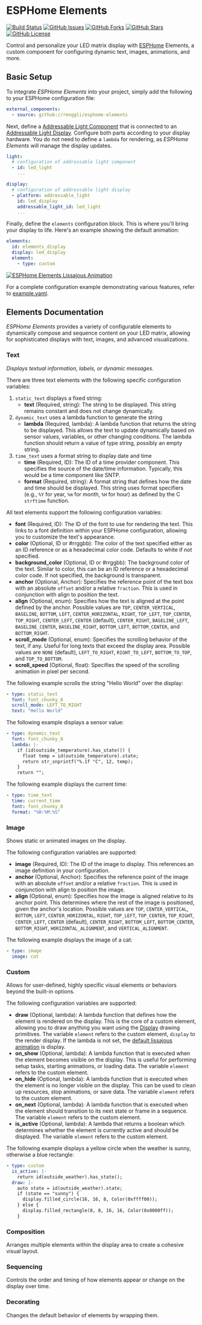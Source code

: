 # ESPHome Elements

[![Build Status](https://github.com/renggli/esphome-elements/actions/workflows/ci.yml/badge.svg)](https://github.com/renggli/esphome-elements/actions/workflows/ci.yml)
[![GitHub Issues](https://img.shields.io/github/issues/renggli/esphome-elements.svg)](https://github.com/renggli/esphome-elements/issues)
[![GitHub Forks](https://img.shields.io/github/forks/renggli/esphome-elements.svg)](https://github.com/renggli/esphome-elements/network)
[![GitHub Stars](https://img.shields.io/github/stars/renggli/esphome-elements.svg)](https://github.com/renggli/esphome-elements/stargazers)
[![GitHub License](https://img.shields.io/badge/license-MIT-blue.svg)](https://raw.githubusercontent.com/renggli/esphome-elements/main/LICENSE)

Control and personalize your LED matrix display with [ESPHome](https://esphome.io) Elements, a custom component for configuring dynamic text, images, animations, and more.

## Basic Setup

To integrate _ESPHome Elements_ into your project, simply add the following to your ESPHome configuration file:

```yaml
external_components:
  - source: github://renggli/esphome-elements
```

Next, define a [Addressable Light Component](https://esphome.io/components/light/index.html) that is connected to an [Addressable Light Display](https://esphome.io/components/display/addressable_light.html). Configure both parts according to your display hardware. You do not need to define a `lambda` for rendering, as _ESPHome Elements_ will manage the display updates.

```yaml
light:
  # configuration of addressable light component
  - id: led_light
    ...

display:
  # configuration of addressable light display
  - platform: addressable_light
    id: led_display
    addressable_light_id: led_light
    ...
```

Finally, define the `elements` configuration block. This is where you'll bring your display to life. Here's an example showing the default animation:

```yaml
elements:
  id: elements_display
  display: led_display
  element:
    - type: custom
```

[![ESPHome Elements Lissajous Animation](assets/lissajous.png)](https://www.youtube.com/shorts/Ih7tS33tRmk)

For a complete configuration example demonstrating various features, refer to [example.yaml](example.yaml).

## Elements Documentation

_ESPHome Elements_ provides a variety of configurable elements to dynamically compose and sequence content on your LED matrix, allowing for sophisticated displays with text, images, and advanced visualizations.

### Text

_Displays textual information, labels, or dynamic messages._

There are three text elements with the following specific configuration variables:

1. `static_text` displays a fixed string:
   - **text** (Required, string): The string to be displayed. This string remains constant and does not change dynamically.
2. `dynamic_text` uses a lambda function to generate the string
   - **lambda** (Required, lambda): A lambda function that returns the string to be displayed. This allows the text to update dynamically based on sensor values, variables, or other changing conditions. The lambda function should return a value of type string, possibly an empty string.
3. `time_text` uses a format string to display date and time
   - **time** (Required, ID): The ID of a time provider component. This specifies the source of the date/time information. Typically, this would be a time component like SNTP.
   - **format** (Required, string): A format string that defines how the date and time should be displayed. This string uses format specifiers (e.g., `%Y` for year, `%m` for month, `%H` for hour) as defined by the C `strftime` function.

All text elements support the following configuration variables:

- **font** (Required, ID): The ID of the font to use for rendering the text. This links to a font definition within your ESPHome configuration, allowing you to customize the text's appearance.
- **color** (Optional, ID or #rrggbb): The color of the text specified either as an ID reference or as a hexadecimal color code. Defaults to white if not specified.
- **background_color** (Optional, ID or #rrggbb): The background color of the text. Similar to color, this can be an ID reference or a hexadecimal color code. If not specified, the background is transparent.
- **anchor** (Optional, Anchor): Specifies the reference point of the text box with an absolute `offset` and/or a relative `fraction`. This is used in conjunction with align to position the text.
- **align** (Optional, enum): Specifies how the text is aligned at the point defined by the anchor. Possible values are
  `TOP`, `CENTER_VERTICAL`, `BASELINE`, `BOTTOM`, `LEFT`, `CENTER_HORIZONTAL`, `RIGHT`, `TOP_LEFT`, `TOP_CENTER`, `TOP_RIGHT`, `CENTER_LEFT`, `CENTER` (default), `CENTER_RIGHT`, `BASELINE_LEFT`, `BASELINE_CENTER`, `BASELINE_RIGHT`, `BOTTOM_LEFT`, `BOTTOM_CENTER`, and `BOTTOM_RIGHT`.
- **scroll_mode** (Optional, enum): Specifies the scrolling behavior of the text, if any. Useful for long texts that exceed the display area. Possible values are `NONE` (default), `LEFT_TO_RIGHT`, `RIGHT_TO_LEFT`, `BOTTOM_TO_TOP`, and `TOP_TO_BOTTOM`.
- **scroll_speed** (Optional, float): Specifies the speed of the scrolling animation in pixel per second.

The following example scrolls the string "Hello World" over the display:

```yaml
- type: static_text
  font: font_chunky_8
  scroll_mode: LEFT_TO_RIGHT
  text: "Hello World"
```

The following example displays a sensor value:

```yaml
- type: dynamic_text
  font: font_chunky_8
  lambda: |-
    if (id(outside_temperature).has_state()) {
      float temp = id(outside_temperature).state;
      return str_snprintf("%.1f °C", 12, temp);
    }
    return "";
```

The following example displays the current time:

```yaml
- type: time_text
  time: current_time
  font: font_chunky_8
  format: "%H:%M:%S"
```

### Image

Shows static or animated images on the display.

The following configuration variables are supported:

- **image** (Required, ID): The ID of the image to display. This references an image definition in your configuration.
- **anchor** (Optional, Anchor): Specifies the reference point of the image with an absolute `offset` and/or a relative `fraction`. This is used in conjunction with align to position the image.
- **align** (Optional, enum): Specifies how the image is aligned relative to its anchor point. This determines where the rest of the image is positioned, given the anchor's location. Possible values are `TOP`, `CENTER_VERTICAL`, `BOTTOM`, `LEFT`, `CENTER_HORIZONTAL`, `RIGHT`, `TOP_LEFT`, `TOP_CENTER`, `TOP_RIGHT`, `CENTER_LEFT`, `CENTER` (default), `CENTER_RIGHT`, `BOTTOM_LEFT`, `BOTTOM_CENTER`, `BOTTOM_RIGHT`, `HORIZONTAL_ALIGNMENT`, and `VERTICAL_ALIGNMENT`.

The following example displays the image of a cat:

```yaml
- type: image
  image: cat
```

### Custom

Allows for user-defined, highly specific visual elements or behaviors beyond the built-in options.

The following configuration variables are supported:

- **draw** (Optional, lambda): A lambda function that defines how the element is rendered on the display. This is the core of a custom element, allowing you to draw anything you want using the [Display](https://esphome.io/components/display/index.html#display-rendering-engine) drawing primitives. The variable `element` refers to the custom element, `display` to the render display. If the lambda is not set, the [default lissajous animation](#basic-setup) is display.
- **on_show** (Optional, lambda): A lambda function that is executed when the element becomes visible on the display. This is useful for performing setup tasks, starting animations, or loading data. The variable `element` refers to the custom element.
- **on_hide** (Optional, lambda): A lambda function that is executed when the element is no longer visible on the display. This can be used to clean up resources, stop animations, or save data. The variable `element` refers to the custom element.
- **on_next** (Optional, lambda): A lambda function that is executed when the element should transition to its next state or frame in a sequence. The variable `element` refers to the custom element.
- **is_active** (Optional, lambda): A lambda that returns a boolean which determines whether the element is currently active and should be displayed. The variable `element` refers to the custom element.

The following example displays a yellow circle when the weather is sunny, otherwise a blue rectangle:

```yaml
- type: custom
  is_active: |-
    return id(outside_weather).has_state();
  draw: |-
    auto state = id(outside_weather).state;
    if (state == "sunny") {
      display.filled_circle(16, 16, 8, Color(0xffff00));
    } else {
      display.filled_rectangle(8, 8, 16, 16, Color(0x0000ff));
    }
```

### Composition

Arranges multiple elements within the display area to create a cohesive visual layout.

### Sequencing

Controls the order and timing of how elements appear or change on the display over time.

### Decorating

Changes the default behavior of elements by wrapping them.
